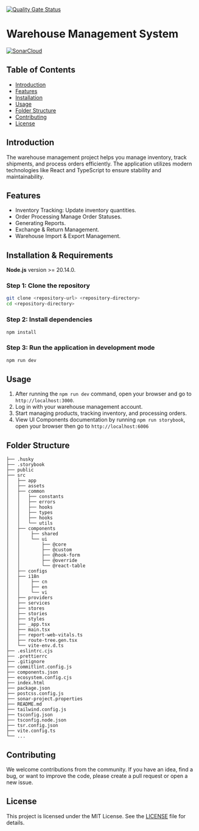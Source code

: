 [![Quality Gate Status](https://sonarcloud.io/api/project_badges/measure?project=quanghiep03198_FE-WMS&metric=alert_status)](https://sonarcloud.io/summary/new_code?id=quanghiep03198_FE-WMS)

# Warehouse Management System

[![SonarCloud](https://sonarcloud.io/images/project_badges/sonarcloud-black.svg)](https://sonarcloud.io/summary/new_code?id=quanghiep03198_FE-WMS)

## Table of Contents

-  [Introduction](#introduction)
-  [Features](#features)
-  [Installation](#installation)
-  [Usage](#usage)
-  [Folder Structure](#folder-structure)
-  [Contributing](#contributing)
-  [License](#license)

## Introduction

The warehouse management project helps you manage inventory, track shipments, and process orders efficiently. The application utilizes modern technologies like React and TypeScript to ensure stability and maintainability.

## Features

-  Inventory Tracking: Update inventory quantities.
-  Order Processing Manage Order Statuses.
-  Generating Reports.
-  Exchange & Return Management.
-  Warehouse Import & Export Management.

## Installation & Requirements

**Node.js** version >= 20.14.0.

### Step 1: Clone the repository

```bash
git clone <repository-url> <repository-directory>
cd <repository-directory>
```

### Step 2: Install dependencies

```bash
npm install
```

### Step 3: Run the application in development mode

```bash
npm run dev
```

## Usage

1. After running the `npm run dev` command, open your browser and go to `http://localhost:3000`.
2. Log in with your warehouse management account.
3. Start managing products, tracking inventory, and processing orders.
4. View UI Components documentation by running `npm run storybook`, open your browser then go to `http://localhost:6006`

## Folder Structure

```
├── .husky
├── .storybook
├── public
├── src
│   ├── app
│   ├── assets
│   ├── common
│   │   ├── constants
│   │   ├── errors
│   │   ├── hooks
│   │   ├── types
│   │   ├── hooks
│   │   └── utils
│   ├── components
│   │    ├── shared
│   │    └── ui
│   │        ├── @core
│   │        ├── @custom
│   │        ├── @hook-form
│   │        ├── @override
│   │        └── @react-table
│   ├── configs
│   ├── i18n
│   │    ├── cn
│   │    ├── en
│   │    └── vi
│   ├── providers
│   ├── services
│   ├── stores
│   ├── stories
│   ├── styles
│   ├── _app.tsx
│   ├── main.tsx
│   ├── report-web-vitals.ts
│   ├── route-tree.gen.tsx
│   └── vite-env.d.ts
├── .eslintrc.cjs
├── .prettierrc
├── .gitignore
├── commitlint.config.js
├── components.json
├── ecosystem.config.cjs
├── index.html
├── package.json
├── postcss.config.js
├── sonar-project.properties
├── README.md
├── tailwind.config.js
├── tsconfig.json
├── tsconfig.node.json
├── tsr.config.json
├── vite.config.ts
└── ...
```

## Contributing

We welcome contributions from the community. If you have an idea, find a bug, or want to improve the code, please create a pull request or open a new issue.

## License

This project is licensed under the MIT License. See the [LICENSE](./LICENSE) file for details.
